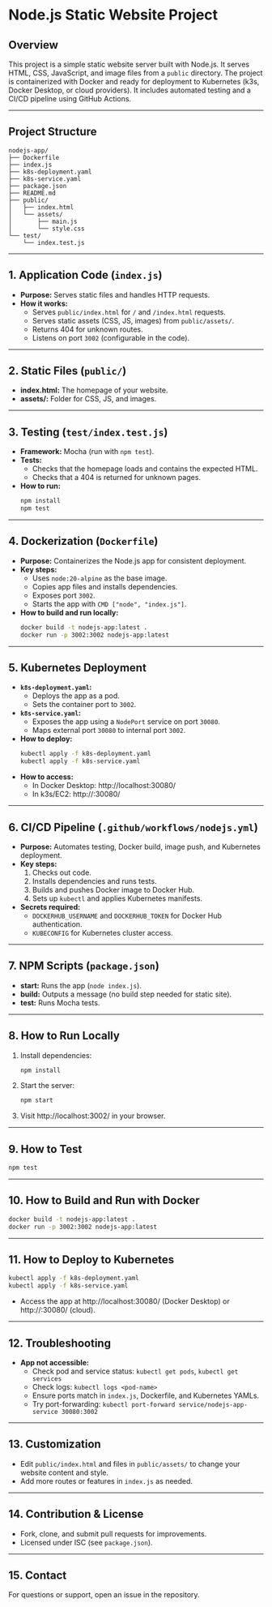 # Node.js Static Website Project

## Overview
This project is a simple static website server built with Node.js. It serves HTML, CSS, JavaScript, and image files from a `public` directory. The project is containerized with Docker and ready for deployment to Kubernetes (k3s, Docker Desktop, or cloud providers). It includes automated testing and a CI/CD pipeline using GitHub Actions.

---

## Project Structure

```
nodejs-app/
├── Dockerfile
├── index.js
├── k8s-deployment.yaml
├── k8s-service.yaml
├── package.json
├── README.md
├── public/
│   ├── index.html
│   └── assets/
│       ├── main.js
│       └── style.css
└── test/
    └── index.test.js
```

---

## 1. Application Code (`index.js`)
- **Purpose:** Serves static files and handles HTTP requests.
- **How it works:**
  - Serves `public/index.html` for `/` and `/index.html` requests.
  - Serves static assets (CSS, JS, images) from `public/assets/`.
  - Returns 404 for unknown routes.
  - Listens on port `3002` (configurable in the code).

---

## 2. Static Files (`public/`)
- **index.html:** The homepage of your website.
- **assets/:** Folder for CSS, JS, and images.

---

## 3. Testing (`test/index.test.js`)
- **Framework:** Mocha (run with `npm test`).
- **Tests:**
  - Checks that the homepage loads and contains the expected HTML.
  - Checks that a 404 is returned for unknown pages.
- **How to run:**
  ```sh
  npm install
  npm test
  ```

---

## 4. Dockerization (`Dockerfile`)
- **Purpose:** Containerizes the Node.js app for consistent deployment.
- **Key steps:**
  - Uses `node:20-alpine` as the base image.
  - Copies app files and installs dependencies.
  - Exposes port `3002`.
  - Starts the app with `CMD ["node", "index.js"]`.
- **How to build and run locally:**
  ```sh
  docker build -t nodejs-app:latest .
  docker run -p 3002:3002 nodejs-app:latest
  ```

---

## 5. Kubernetes Deployment
- **`k8s-deployment.yaml`:**
  - Deploys the app as a pod.
  - Sets the container port to `3002`.
- **`k8s-service.yaml`:**
  - Exposes the app using a `NodePort` service on port `30080`.
  - Maps external port `30080` to internal port `3002`.
- **How to deploy:**
  ```sh
  kubectl apply -f k8s-deployment.yaml
  kubectl apply -f k8s-service.yaml
  ```
- **How to access:**
  - In Docker Desktop: http://localhost:30080/
  - In k3s/EC2: http://<EC2-IP>:30080/

---

## 6. CI/CD Pipeline (`.github/workflows/nodejs.yml`)
- **Purpose:** Automates testing, Docker build, image push, and Kubernetes deployment.
- **Key steps:**
  1. Checks out code.
  2. Installs dependencies and runs tests.
  3. Builds and pushes Docker image to Docker Hub.
  4. Sets up `kubectl` and applies Kubernetes manifests.
- **Secrets required:**
  - `DOCKERHUB_USERNAME` and `DOCKERHUB_TOKEN` for Docker Hub authentication.
  - `KUBECONFIG` for Kubernetes cluster access.

---

## 7. NPM Scripts (`package.json`)
- **start:** Runs the app (`node index.js`).
- **build:** Outputs a message (no build step needed for static site).
- **test:** Runs Mocha tests.

---

## 8. How to Run Locally
1. Install dependencies:
   ```sh
   npm install
   ```
2. Start the server:
   ```sh
   npm start
   ```
3. Visit http://localhost:3002/ in your browser.

---

## 9. How to Test
```sh
npm test
```

---

## 10. How to Build and Run with Docker
```sh
docker build -t nodejs-app:latest .
docker run -p 3002:3002 nodejs-app:latest
```

---

## 11. How to Deploy to Kubernetes
```sh
kubectl apply -f k8s-deployment.yaml
kubectl apply -f k8s-service.yaml
```
- Access the app at http://localhost:30080/ (Docker Desktop) or http://<Node-IP>:30080/ (cloud).

---

## 12. Troubleshooting
- **App not accessible:**
  - Check pod and service status: `kubectl get pods`, `kubectl get services`
  - Check logs: `kubectl logs <pod-name>`
  - Ensure ports match in `index.js`, Dockerfile, and Kubernetes YAMLs.
  - Try port-forwarding: `kubectl port-forward service/nodejs-app-service 30080:3002`

---

## 13. Customization
- Edit `public/index.html` and files in `public/assets/` to change your website content and style.
- Add more routes or features in `index.js` as needed.

---

## 14. Contribution & License
- Fork, clone, and submit pull requests for improvements.
- Licensed under ISC (see `package.json`).

---

## 15. Contact
For questions or support, open an issue in the repository.
